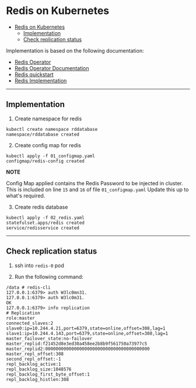 # Redis on Kubernetes

- [Redis on Kubernetes](#redis-on-kubernetes)
  - [Implementation](#implementation)
  - [Check replication status](#check-replication-status)

Implementation is based on the following documentation: 

- [Redis Operator](https://operatorhub.io/operator/redis-operator)
- [Redis Operator Documentation](https://ot-container-kit.github.io/redis-operator/guide/#supported-features)
- [Redis quickstart](https://docs.redis.com/latest/kubernetes/deployment/quick-start/)
- [Redis Implementation](https://www.containiq.com/post/deploy-redis-cluster-on-kubernetes)


---

## Implementation

1. Create namespace for redis

```shell
kubectl create namespace rddatabase
namespace/rddatabase created
```

2. Create config map for redis

```shell
kubectl apply -f 01_configmap.yaml 
configmap/redis-config created
```


**NOTE**

Config Map applied contains the Redis Password to be injected in cluster. This is included on line `15` and `16` of file `01_configmap.yaml` Update this up to what's required. 

3. Create redis database

```shell
kubectl apply -f 02_redis.yaml 
statefulset.apps/redis created
service/redisservice created
```

---

## Check replication status

1. ssh into `redis-0` pod

2. Run the following command: 

```shell
/data # redis-cli 
127.0.0.1:6379> auth W3lc0mn31.
127.0.0.1:6379> auth W3lc0m31.
OK
127.0.0.1:6379> info replication
# Replication
role:master
connected_slaves:2
slave0:ip=10.244.4.21,port=6379,state=online,offset=308,lag=1
slave1:ip=10.244.4.143,port=6379,state=online,offset=308,lag=1
master_failover_state:no-failover
master_replid:f21452d8e3ed30a458ee2b8b9f561750a73977c5
master_replid2:0000000000000000000000000000000000000000
master_repl_offset:308
second_repl_offset:-1
repl_backlog_active:1
repl_backlog_size:1048576
repl_backlog_first_byte_offset:1
repl_backlog_histlen:308
```
